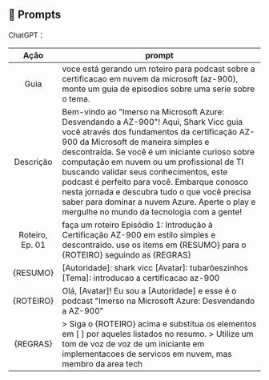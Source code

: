 ## 🧠 Prompts


ChatGPT：

|   Ação   | prompt                                                                                                                                                                                                                                                                         |
| :------: | ------------------------------------------------------------------------------------------------------------------------------------------------------------------------------------------------------------------------------------------------------------------------------ |
|  Guia  | voce está gerando um roteiro para podcast sobre a certificacao em nuvem da microsoft (az-900), monte um guia de episodios sobre uma serie sobre o tema.                                                        |
| Descrição | Bem-vindo ao "Imerso na Microsoft Azure: Desvendando a AZ-900"! Aqui, Shark Vicc guia você através dos fundamentos da certificação AZ-900 da Microsoft de maneira simples e descontraída. Se você é um iniciante curioso sobre computação em nuvem ou um profissional de TI buscando validar seus conhecimentos, este podcast é perfeito para você. Embarque conosco nesta jornada e descubra tudo o que você precisa saber para dominar a nuvem Azure. Aperte o play e mergulhe no mundo da tecnologia com a gente! |
| Roteiro, Ep. 01 | faça um roteiro Episódio 1: Introdução à Certificação AZ-900 em estilo simples e descontraido. use os items em {RESUMO} para o {ROTEIRO} seguindo as {REGRAS} |
| {RESUMO} | [Autoridade]: shark vicc [Avatar]: tubarõeszinhos [Tema]: introducao a certificacao az-900 |
| {ROTEIRO} | Olá, [Avatar]! Eu sou a [Autoridade] e esse é o podcast "Imerso na Microsoft Azure: Desvendando a AZ-900" |
| {REGRAS} | > Siga o {ROTEIRO} acima e substitua os elementos em [ ] por aqueles listados no resumo. > Utilize um tom de voz de voz de um iniciante em implementacoes de servicos em nuvem, mas membro da area tech |
